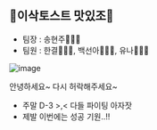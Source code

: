 ## 🥪이삭토스트 맛있조🥪


- 팀장 : 송현주👩🏽‍🍳
- 팀원 : 한결👩🏽‍🍳, 백선아👩🏽‍🍳, 유나👩🏽‍🍳


![image](https://github.com/user-attachments/assets/a861becc-c3ea-4e31-baea-df10f93b2baa)


안녕하세요~
다시 허락해주세요~ 
* 주말 D-3 >,< 다들 파이팅 아자잣
* 제발 이번에는 성공 기원..!!
